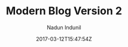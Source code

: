 ---
title: "Modern Blog Version 2"
github: https://github.com/Open-SL/Jekyll-Modern-Blog
demo: https://open-sl.github.io/Jekyll-Modern-Blog/
author: Nadun Indunil

ssg:
  - Jekyll
cms:
  - No Cms
date: 2017-03-12T15:47:54Z
github_branch: master
---